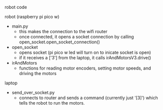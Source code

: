 robot code

robot (raspberry pi pico w)
- main.py 
	- this makes the connection to the wifi router
	- once connected, it opens a socket connection by calling 
	open_socket.open_socket_connection()
- open_socket
	- opens socket (pi pico w led will turn on to inicate socket is open)
	- if it receives a ['3'] from the laptop, it calls irAndMotorsV3.drive()
- irAndMotors
	- functions for reading motor encoders, setting motor speeds, and driving 
	the motors


laptop
- send_over_socket.py
	- connects to router and sends a command (currently just '[3]') which tells
	the robot to run the motors. 	
